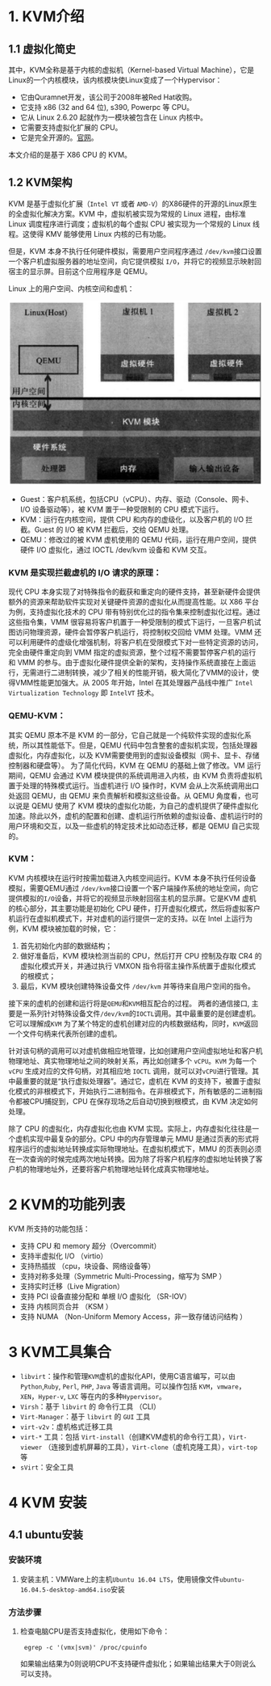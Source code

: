 
# 1. KVM介绍

## 1.1 虚拟化简史

其中，KVM全称是基于内核的虚拟机（Kernel-based Virtual Machine），它是Linux的一个内核模块，该内核模块使Linux变成了一个Hypervisor：

* 它由Quramnet开发，该公司于2008年被Red Hat收购。
* 它支持 x86 (32 and 64 位), s390, Powerpc 等 CPU。
* 它从 Linux 2.6.20 起就作为一模块被包含在 Linux 内核中。
* 它需要支持虚拟化扩展的 CPU。
* 它是完全开源的。[官网](http://www.linux-kvm.org/page/Main_Page)。

本文介绍的是基于 X86 CPU 的 KVM。

## 1.2 KVM架构

KVM 是基于虚拟化扩展（`Intel VT` 或者 `AMD-V`）的X86硬件的开源的Linux原生的全虚拟化解决方案。KVM 中，虚拟机被实现为常规的 Linux 进程，由标准 Linux 调度程序进行调度；虚拟机的每个虚拟 CPU 被实现为一个常规的 Linux 线程。这使得 KMV 能够使用 Linux 内核的已有功能。

但是，KVM 本身不执行任何硬件模拟，需要用户空间程序通过 `/dev/kvm`接口设置一个客户机虚拟服务器的地址空间，向它提供模拟 `I/O`，并将它的视频显示映射回宿主的显示屏。目前这个应用程序是 QEMU。
 
Linux 上的用户空间、内核空间和虚机：

![KVM框图](https://raw.githubusercontent.com/tupelo-shen/my_test/master/doc/linux/vt/images/KVM-LEARNING/1-1-2.PNG)

* Guest：客户机系统，包括CPU（vCPU）、内存、驱动（Console、网卡、I/O 设备驱动等），被 KVM 置于一种受限制的 CPU 模式下运行。
* KVM：运行在内核空间，提供 CPU 和内存的虚级化，以及客户机的 I/O 拦截。Guest 的 I/O 被 KVM 拦截后，交给 QEMU 处理。
* QEMU：修改过的被 KVM 虚机使用的 QEMU 代码，运行在用户空间，提供硬件 I/O 虚拟化，通过 IOCTL /dev/kvm 设备和 KVM 交互。

### KVM 是实现拦截虚机的 I/O 请求的原理：

现代 CPU 本身实现了对特殊指令的截获和重定向的硬件支持，甚至新硬件会提供额外的资源来帮助软件实现对关键硬件资源的虚拟化从而提高性能。以 X86 平台为例，支持虚拟化技术的 CPU  带有特别优化过的指令集来控制虚拟化过程。通过这些指令集，VMM 很容易将客户机置于一种受限制的模式下运行，一旦客户机试图访问物理资源，硬件会暂停客户机运行，将控制权交回给 VMM 处理。VMM 还可以利用硬件的虚级化增强机制，将客户机在受限模式下对一些特定资源的访问，完全由硬件重定向到 VMM 指定的虚拟资源，整个过程不需要暂停客户机的运行和 VMM 的参与。由于虚拟化硬件提供全新的架构，支持操作系统直接在上面运行，无需进行二进制转换，减少了相关的性能开销，极大简化了VMM的设计，使得VMM性能更加强大。从 2005 年开始，Intel 在其处理器产品线中推广 `Intel Virtualization Technology` 即 `IntelVT` 技术。

### QEMU-KVM：

其实 QEMU 原本不是 KVM 的一部分，它自己就是一个纯软件实现的虚拟化系统，所以其性能低下。但是，QEMU 代码中包含整套的虚拟机实现，包括处理器虚拟化，内存虚拟化，以及 KVM需要使用到的虚拟设备模拟（网卡、显卡、存储控制器和硬盘等）。 为了简化代码，KVM 在 QEMU 的基础上做了修改。VM 运行期间，QEMU 会通过 KVM 模块提供的系统调用进入内核，由 KVM 负责将虚拟机置于处理的特殊模式运行。当虚机进行 I/O 操作时，KVM 会从上次系统调用出口处返回 QEMU，由 QEMU 来负责解析和模拟这些设备。从 QEMU 角度看，也可以说是 QEMU 使用了 KVM 模块的虚拟化功能，为自己的虚机提供了硬件虚拟化加速。除此以外，虚机的配置和创建、虚机运行所依赖的虚拟设备、虚机运行时的用户环境和交互，以及一些虚机的特定技术比如动态迁移，都是 QEMU 自己实现的。

### KVM：

KVM 内核模块在运行时按需加载进入内核空间运行。KVM 本身不执行任何设备模拟，需要QEMU通过 `/dev/kvm`接口设置一个客户端操作系统的地址空间，向它提供模拟的`I/O`设备，并将它的视频显示映射回宿主机的显示屏。它是KVM 虚机的核心部分，其主要功能是初始化 CPU 硬件，打开虚拟化模式，然后将虚拟客户机运行在虚拟机模式下，并对虚机的运行提供一定的支持。以在 Intel 上运行为例，KVM 模块被加载的时候，它：

1. 首先初始化内部的数据结构；
2. 做好准备后，KVM 模块检测当前的 CPU，然后打开 CPU 控制及存取 CR4 的虚拟化模式开关，并通过执行 VMXON 指令将宿主操作系统置于虚拟化模式的根模式；
3. 最后，KVM 模块创建特殊设备文件 `/dev/kvm` 并等待来自用户空间的指令。

接下来的虚机的创建和运行将是`QEMU`和`KVM`相互配合的过程。 两者的通信接口, 主要是一系列针对特殊设备文件`/dev/kvm`的`IOCTL`调用。其中最重要的是创建虚机。它可以理解成`KVM` 为了某个特定的虚机创建对应的内核数据结构，同时，`KVM`返回一个文件句柄来代表所创建的虚机。

针对该句柄的调用可以对虚机做相应地管理，比如创建用户空间虚拟地址和客户机物理地址、真实物理地址之间的映射关系，再比如创建多个 `vCPU`。`KVM` 为每一个 `vCPU` 生成对应的文件句柄，对其相应地 `IOCTL` 调用，就可以对`vCPU`进行管理。其中最重要的就是“执行虚拟处理器”。通过它，虚机在 KVM 的支持下，被置于虚拟化模式的非根模式下，开始执行二进制指令。在非根模式下，所有敏感的二进制指令都被CPU捕捉到，CPU 在保存现场之后自动切换到根模式，由 KVM 决定如何处理。

除了 CPU 的虚拟化，内存虚拟化也由 KVM 实现。实际上，内存虚拟化往往是一个虚机实现中最复杂的部分。CPU 中的内存管理单元 MMU 是通过页表的形式将程序运行的虚拟地址转换成实际物理地址。在虚拟机模式下，MMU 的页表则必须在一次查询的时候完成两次地址转换。因为除了将客户机程序的虚拟地址转换了客户机的物理地址外，还要将客户机物理地址转化成真实物理地址。

# 2 KVM的功能列表

KVM 所支持的功能包括：

* 支持 CPU 和 memory 超分（Overcommit）
* 支持半虚拟化 I/O （virtio）
* 支持热插拔 （cpu，块设备、网络设备等）
* 支持对称多处理（Symmetric Multi-Processing，缩写为 SMP ）
* 支持实时迁移（Live Migration）
* 支持 PCI 设备直接分配和 单根 I/O 虚拟化 （SR-IOV）
* 支持 内核同页合并 （KSM ）
* 支持 NUMA （Non-Uniform Memory Access，非一致存储访问结构 ）

# 3 KVM工具集合

* `libvirt`：操作和管理`KVM`虚机的虚拟化API，使用C语言编写，可以由 `Python`,`Ruby`, `Perl`, `PHP`, `Java` 等语言调用。可以操作包括 `KVM`，`vmware`，`XEN`，`Hyper-v`, `LXC` 等在内的多种`Hypervisor`。
* `Virsh`：基于 `libvirt` 的 命令行工具 （CLI）
* `Virt-Manager`：基于 `libvirt` 的 `GUI` 工具
* `virt-v2v`：虚机格式迁移工具
* `virt-*` 工具：包括 `Virt-install`（创建KVM虚机的命令行工具），`Virt-viewer` （连接到虚机屏幕的工具），`Virt-clone`（虚机克隆工具），`virt-top` 等
* `sVirt`：安全工具

# 4 KVM 安装

## 4.1 ubuntu安装

### 安装环境

1. 安装主机：VMWare上的主机`Ubuntu 16.04 LTS`，使用镜像文件`ubuntu-16.04.5-desktop-amd64.iso`安装

### 方法步骤

1. 检查电脑CPU是否支持虚拟化，使用如下命令：
    
        egrep -c '(vmx|svm)' /proc/cpuinfo

    如果输出结果为0则说明CPU不支持硬件虚拟化；如果输出结果大于0则说么可以支持。
